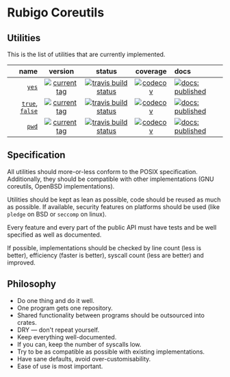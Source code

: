# Rubigo Coreutils

## Utilities

This is the list of utilities that are currently implemented.

name | version | status | coverage | docs
---: | :-----: | :----: | :------: | :---
[`yes`](https://github.com/rubigo/yes) | [![current tag](https://img.shields.io/github/tag/rubigo/yes.svg)](CHANGELOG.md) | [![travis build status](https://travis-ci.org/rubigo/yes.svg?branch=master)](https://travis-ci.org/rubigo/yes) | [![codecov](https://codecov.io/gh/rubigo/yes/branch/master/graph/badge.svg)](https://codecov.io/gh/rubigo/yes) | [![docs: published](https://img.shields.io/badge/docs-published-green.svg)](https://rubigo.github.io/coreutils/doc/rubigo_yes) 
[`true`](https://github.com/rubigo/true), [`false`](https://github.com/rubigo/true) | [![current tag](https://img.shields.io/github/tag/rubigo/true.svg)](CHANGELOG.md) | [![travis build status](https://travis-ci.org/rubigo/true.svg?branch=master)](https://travis-ci.org/rubigo/true) | [![codecov](https://codecov.io/gh/rubigo/true/branch/master/graph/badge.svg)](https://codecov.io/gh/rubigo/true) | [![docs: published](https://img.shields.io/badge/docs-published-green.svg)](https://rubigo.github.io/coreutils/doc/rubigo_true) 
[`pwd`](https://github.com/rubigo/pwd) | [![current tag](https://img.shields.io/github/tag/rubigo/pwd.svg)](CHANGELOG.md) | [![travis build status](https://travis-ci.org/rubigo/pwd.svg?branch=master)](https://travis-ci.org/rubigo/pwd) | [![codecov](https://codecov.io/gh/rubigo/pwd/branch/master/graph/badge.svg)](https://codecov.io/gh/rubigo/pwd) | [![docs: published](https://img.shields.io/badge/docs-published-green.svg)](https://rubigo.github.io/coreutils/doc/rubigo_pwd) 

## Specification

All utilities should more-or-less conform to the POSIX specification.
Additionally, they should be compatible with other implementations (GNU
coreutils, OpenBSD implementations).

Utilities should be kept as lean as possible, code should be reused as much as
possible. If available, security features on platforms should be used (like
`pledge` on BSD or `seccomp` on linux). 

Every feature and every part of the public API must have tests and be well
specified as well as documented.

If possible, implementations should be checked by line count (less is better),
efficiency (faster is better), syscall count (less are better) and improved.

## Philosophy

-   Do one thing and do it well.
-   One program gets one repository.
-   Shared functionality between programs should be outsourced into crates.
-   DRY — don't repeat yourself.
-   Keep everything well-documented.
-   If you can, keep the number of syscalls low.
-   Try to be as compatible as possible with existing implementations.
-   Have sane defaults, avoid over-customisability. 
-   Ease of use is most important.

